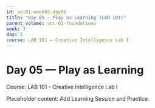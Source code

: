 ```yaml
---
id: vol01-week03-day05
title: "Day 05 — Play as Learning (LAB 101)"
parent_volume: vol-01-foundations
week: 3
day: 5
course: LAB 101 – Creative Intelligence Lab I
---
```


# Day 05 — Play as Learning
Course: LAB 101 – Creative Intelligence Lab I

Placeholder content. Add Learning Session and Practice.

